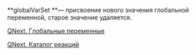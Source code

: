 
**globalVarSet **— присвоение нового значения глобальной переменной, старое значение удаляется.



[QNext. Глобальные переменные](/ph/QNext-admin-GlobalVariables-about-05-08)

[QNext. Каталог реакций](/ph/QNext-admin-reaction-about-05-01)